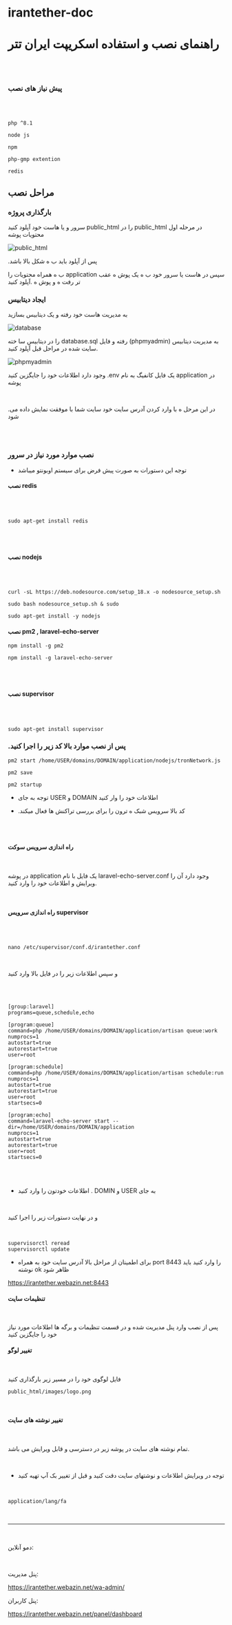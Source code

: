 # irantether-doc

# راهنمای نصب و استفاده اسکریپت ایران تتر

<br>
<br>

### پیش نیاز های نصب

<br>
<br>

```
php ^8.1

node js

npm 

php-gmp extention

redis

```

## مراحل نصب


### بارگذاری پروژه

سرور و یا هاست خود آپلود کنید public_html را در public_html در مرحله اول محتویات پوشه

![public_html](/img/01.PNG "public_html")


.پس از آپلود باید ب ه شکل بالا باشد


ب ه همراه محتویات را application سپس در هاست یا سرور خود ب ه یک پوش ه عقب تر رفت ه و پوش ه
.آپلود کنید


### ایجاد دیتابیس

به مدیریت هاست خود رفته و یک دیتابیس بسازید

![database](/img/02.PNG "database")

را در دیتابیس سا خته database.sql رفته و فایل (phpmyadmin) به مدیریت دیتابیس سایت
شده در مراحل قبل آپلود کنید.

![phpmyadmin](/img/03.PNG "phpmyadmin")


وجود دارد اطلاعات خود را جایگزین کنید .env یک فایل کانفیگ به نام application در پوشه

<br>

.در این مرحل ه با وارد کردن آدرس سایت خود سایت شما با موفقت نمایش داده می شود

<br>
<br>

### نصب موارد مورد نیاز در سرور

* توجه این دستورات به صورت پیش فرض برای سیستم اوبونتو میباشد

#### نصب redis
<br>
<br>

```
sudo apt-get install redis
```

<br>
<br>

#### نصب nodejs

<br>
<br>

```
curl -sL https://deb.nodesource.com/setup_18.x -o nodesource_setup.sh

sudo bash nodesource_setup.sh & sudo 

sudo apt-get install -y nodejs

```

#### نصب pm2 , laravel-echo-server

```
npm install -g pm2

npm install -g laravel-echo-server

```
<br>
<br>

#### نصب supervisor

<br>
<br>

```
sudo apt-get install supervisor
```


### .پس از نصب موارد بالا کد زیر را اجرا کنید

```
pm2 start /home/USER/domains/DOMAIN/application/nodejs/tronNetwork.js

pm2 save

pm2 startup
```
* توجه به جای USER و DOMAIN اطلاعات خود را وار کنید

* .کد بالا سرویس شبک ه ترون را برای بررسی تراکنش ها فعال میکند

<br>
<br>

#### راه اندازی سرویس سوکت

<br>

در پوشه application یک فایل با نام laravel-echo-server.conf وجود دارد آن را ویرایش و اطلاعات خود را وارد کنید.

<br>


#### راه اندازی سرویس supervisor

<br>
<br>

```
nano /etc/supervisor/conf.d/irantether.conf
```

<br>

و سپس اطلاعات زیر را در فایل بالا وارد کنید


<br>
<br>

```
[group:laravel]
programs=queue,schedule,echo

[program:queue]
command=php /home/USER/domains/DOMAIN/application/artisan queue:work
numprocs=1
autostart=true
autorestart=true
user=root

[program:schedule]
command=php /home/USER/domains/DOMAIN/application/artisan schedule:run
numprocs=1
autostart=true
autorestart=true
user=root
startsecs=0

[program:echo]
command=laravel-echo-server start --dir=/home/USER/domains/DOMAIN/application
numprocs=1
autostart=true
autorestart=true
user=root
startsecs=0

```
<br>
<br>

* اطلاعات خودتون را وارد کنید . DOMIN و USER به جای

<br>

و در نهایت دستورات زیر را اجرا کنید

<br>

```
supervisorctl reread
supervisorctl update
```

* برای اطمینان از مراحل بالا آدرس سایت خود به همراه port 8443 را وارد کنید باید نوشته ok ظاهر شود

https://irantether.webazin.net:8443

#### تنظیمات سایت
 
<br>

پس از نصب وارد پنل مدیریت شده و در قسمت تنظیمات و برگه ها اطلاعات مورد نیاز خود را جایگزین کنید

#### تغییر لوگو

<br>

فایل لوگوی خود را در مسیر زیر بارگذاری کنید

`public_html/images/logo.png`

<br>

#### تغییر نوشته های سایت

<br>

تمام نوشته های سایت در پوشه زیر در دسترسی و قابل ویرایش می باشد.

<br>

* توجه در ویرایش اطلاعات و نوشتهای سایت دقت کنید و قبل از تغییر بک آپ تهیه کنید

<br>

`application/lang/fa`

<br>
<hr>

<br>

دمو آنلاین:

<br>

پنل مدیریت:

https://irantether.webazin.net/wa-admin/
 
 پنل کاربران:

https://irantether.webazin.net/panel/dashboard